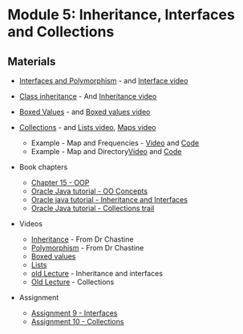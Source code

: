 Module 5: Inheritance, Interfaces and Collections
===
## Materials

+ [Interfaces and Polymorphism](../../content/InterfacesAndPolymorphism.md) - and [Interface video](https://youtu.be/ILVYnwbB96o)
+ [Class inheritance](../../content/ClassInheritance.md) - And [Inheritance video](https://youtu.be/v-AfBPkpy1w)
+ [Boxed Values](../../content/BoxedValues.md) - and [Boxed values video](https://youtu.be/LB-9DEcm7Oc)
+ [Collections](../../content/GenericsAndCollections.md) - and [Lists video](https://youtu.be/U5U0CCihr_Y), [Maps video](https://youtu.be/oAzDXMMYG6Q)
	+ Example - Map and Frequencies - [Video](https://youtu.be/L62ldfAunoc) and [Code](../../Samples/src/main/karamo/MapFrequencyExample.java)
	+ Example - Map and Directory[Video](https://youtu.be/sBLP03qBvyQ) and [Code](../../../Samples/src/main/karamo/DirectoryExample.java)

+ Book chapters
    + [Chapter 15 - OOP](http://greenteapress.com/thinkjava5/html/thinkjava017.html)
    + [Oracle Java tutorial - OO Concepts](http://docs.oracle.com/javase/tutorial/java/concepts/index.html)
    + [Oracle java tutorial - Inheritance and Interfaces](http://docs.oracle.com/javase/tutorial/java/IandI/index.html)
    + [Oracle Java tutorial - Collections trail](https://docs.oracle.com/javase/tutorial/collections/)

+ Videos
    + [Inheritance](https://www.youtube.com/watch?v=LA1InXN0hgQ&list=UUSH2TieRlco7uQOGU8Vppnw) - From Dr Chastine
    + [Polymorphism](https://www.youtube.com/watch?v=v_ZBH1RsJqU&list=UUSH2TieRlco7uQOGU8Vppnw) - From Dr Chastine
    + [Boxed values](https://youtu.be/gldyTRi0ODA)
    + [Lists](https://youtu.be/PwPCKGuSUNg)
    + [old Lecture](https://youtu.be/eqZGT2ADm7U) - Inheritance and interfaces
    + [Old Lecture](https://youtu.be/e9-F0wG81fQ) - Collections

+ Assignment
    + [Assignment 9 - Interfaces](Assignments/A9.md)
    + [Assignment 10 - Collections](Assignments/A10.md)
